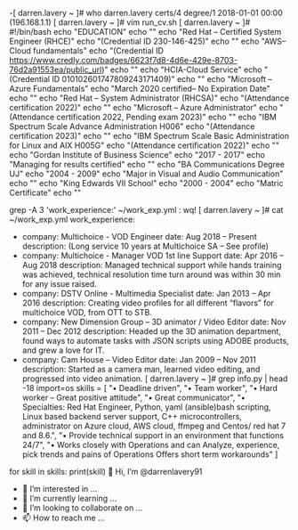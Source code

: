 -[ darren.lavery ~ ]# who
darren.lavery     certs/4 degree/1        2018-01-01 00:00 (196.168.1.1)
[ darren.lavery ~ ]# vim run_cv.sh
[ darren.lavery ~ ]# 
#!/bin/bash
echo "EDUCATION"
echo ""
echo "Red Hat – Certified System Engineer (RHCE)"
echo "(Credential ID 230-146-425)"
echo ""
echo "AWS– Cloud fundamentals"
echo "(Credential ID https://www.credly.com/badges/6623f7d8-4d6e-429e-8703-76d2a91553ea/public_url)"
echo ""
echo "HCIA-Cloud Service"
echo "(Credential ID 010102601747809243171409)"
echo ""
echo "Microsoft – Azure Fundamentals"
echo "March 2020 certified– No Expiration Date"
echo ""
echo "Red Hat – System Administrator (RHCSA)"
echo "(Attendance certification 2022)"
echo ""
echo "Microsoft – Azure Administrator"
echo "(Attendance certification  2022, Pending exam 2023)"
echo ""
echo "IBM Spectrum Scale Advance Administration H006"
echo "(Attendance certification  2023)"
echo ""
echo "IBM Spectrum Scale Basic Administration for Linux and AIX H005G"
echo "(Attendance certification  2022)"
echo ""
echo "Gordan Institute of Business Science"
echo "2017  - 2017"
echo "Managing for results certified"
echo ""
echo "BA Communications Degree UJ"
echo "2004 - 2009"
echo "Major in Visual and Audio Communication"
echo ""
echo "King Edwards VII School"
echo "2000 - 2004"
echo "Matric Certificate"
echo ""

grep -A 3 'work_experience:' ~/work_exp.yml
: wq!
[ darren.lavery ~ ]# cat ~/work_exp.yml
work_experience:
  - company: Multichoice - VOD Engineer
    date: Aug 2018 – Present
    description: (Long service 10 years at Multichoice SA – See profile)
  - company: Multichoice - Manager VOD 1st line Support
    date: Apr 2016 – Aug 2018
    description: Managed technical support while hands training was achieved, technical resolution time turn around was within 30 min for any issue raised.
  - company: DSTV Online - Multimedia Specialist
    date: Jan 2013 – Apr 2016
    description: Creating video profiles for all different “flavors” for multichoice VOD, from OTT to STB.
  - company: New Dimension Group – 3D animator / Video Editor
    date: Nov 2011 – Dec 2012
    description: Headed up the 3D animation department, found ways to automate tasks with JSON scripts using ADOBE products, and grew a love for IT.
  - company: Cam House – Video Editor
    date: Jan 2009 – Nov 2011
    description: Started as a camera man, learned video editing, and progressed into video animation.
[ darren.lavery ~ ]# grep info.py | head -18
import=os
skills = [
    "• Deadline driven",
    "• Team worker",
    "• Hard worker – Great positive attitude",
    "• Great communicator",
    "• Specialties: Red Hat Engineer, Python, yaml (ansible)bash scripting, Linux based backend server support, C++ microcontrollers, administrator on Azure cloud, AWS cloud, ffmpeg and Centos/ red hat 7 and 8.6.",
    "• Provide technical support in an environment that functions 24/7",
    "• Works closely with Operations and can Analyze, experience, pick trends and pains of Operations Offers short term workarounds"
]

for skill in skills:
    print(skill) 👋 Hi, I’m @darrenlavery91
- 👀 I’m interested in ...
- 🌱 I’m currently learning ...
- 💞️ I’m looking to collaborate on ...
- 📫 How to reach me ...

<!---
darrenlavery91/darrenlavery91 is a ✨ special ✨ repository because its `README.md` (this file) appears on your GitHub profile.
You can click the Preview link to take a look at your changes.
--->
